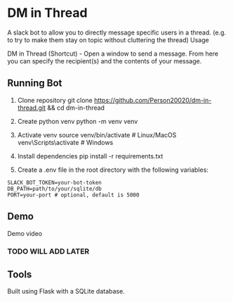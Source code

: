 # DM in Thread

A slack bot to allow you to directly message specific users in a thread. (e.g. to try to make them stay on topic without cluttering the thread)
Usage

DM in Thread (Shortcut) - Open a window to send a message. From here you can specify the recipient(s) and the contents of your message.

## Running Bot

1. Clone repository
git clone https://github.com/Person20020/dm-in-thread.git && cd dm-in-thread

2. Create python venv
python -m venv venv

3. Activate venv
source venv/bin/activate # Linux/MacOS
venv\Scripts\activate # Windows

4. Install dependencies
pip install -r requirements.txt

5. Create a .env file in the root directory with the following variables:

  ```
  SLACK_BOT_TOKEN=your-bot-token
  DB_PATH=path/to/your/sqlite/db
  PORT=your-port # optional, default is 5000
  ```

## Demo

Demo video
### TODO WILL ADD LATER


## Tools

Built using Flask with a SQLite database.
